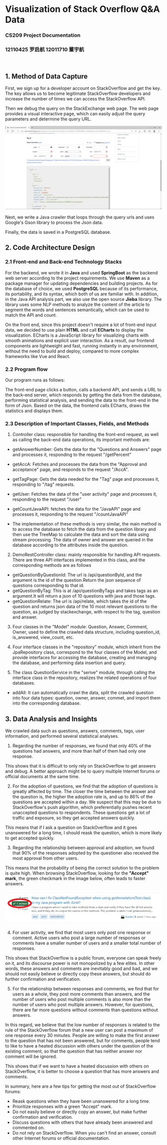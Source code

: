 # Visualization of Stack Overflow Q&A Data
### CS209 Project Documentation
### 12110425 罗启航 12011710 董宇航

<br>

## 1. Method of Data Capture

First, we sign up for a developer account on StackOverflow and get the key. The key allows us to become legitimate StackOverflow developers and increase the number of times we can access the StackOverflow API.

Then we debug the query on the StackExchange web page. The web page provides a visual interactive page, which can easily adjust the query parameters and determine the query URL.

![1](1.png "Example StackExchange web page")

Next, we write a Java crawler that loops through the query urls and uses Google's Gson library to process the Json data. 

Finally, the data is saved in a PostgreSQL database.

## 2. Code Architecture Design

### 2.1 Front-end and Back-end Technology Stacks

For the backend, we wrote it in __Java__ and used __SpringBoot__ as the backend web server according to the project requirements. We use __Maven__ as a package manager for updating dependencies and building projects. As for the database of choice, we used __PostgreSQL__ because of its performance, its portability, and its syntax, which both of us are familiar with. In addition, in the Java API analysis part, we also use the open source __Jieba__ library. The library uses some NLP methods to analyze the content of the article to segment the words and sentences semantically, which can be used to match the API and count.

On the front end, since this project doesn't require a lot of front-end input data, we decided to use plain __HTML__ and call __ECharts__ to display the visualization. ECharts is a JavaScript library for visualizing charts with smooth animations and explicit user interaction. As a result, our frontend components are lightweight and fast, running instantly in any environment, without the need to build and deploy, compared to more complex frameworks like Vue and React.

### 2.2 Program flow

Our program runs as follows:

The front-end page clicks a button, calls a backend API, and sends a URL to the back-end server, which responds by getting the data from the database, performing statistical analysis, and sending the data to the front-end in the form of Json. Based on the data, the frontend calls ECharts, draws the statistics and displays them.

### 2.3 Description of Important Classes, Fields, and Methods

1) Controller class: responsible for handling the front-end request, as well as calling the back-end data operations, its important methods are:
 - getAnswerNumber: Gets the data for the "Questions and Answers" page and processes it, responding to the request "/getPercent"
 - getAccA: Fetches and processes the data from the "Approval and acceptance" page, and responds to the request "/AccA".
 - getTagPage: Gets the data needed for the "Tag" page and processes it, responding to "/tag" requests.
 - getUser: Fetches the data of the "user activity" page and processes it, responding to the request "/user"
 - getCountJavaAPI: fetches the data for the "JavaAPI" page and processes it, responding to the request "/countJavaAPI"

 - The implementation of these methods is very similar, the main method is to access the database to fetch the data from the question library and then use the TreeMap to calculate the data and sort the data using stream processing. The data of owner and answer are queried in the database according to the attributes inside the question.

2) DemoRestController class: mainly responsible for handling API requests. There are three API interfaces implemented in this class, and the corresponding methods are as follows
 - getQuestionByQuestionId: The url is /api/questionById, and the argument is the id of the question.Return the json sequence of questions corresponding to that id.
 - getQuestionByTag: This is at /api/questionByTags and takes tags as an argument.It will return a json of 10 questions with java and those tags.
 - getQuestionRelate: The url is /api/relate, which takes the id of the question and returns json data of the 10 most relevant questions to the question, as judged by stackexchange, with respect to the tag, question and answer.

3) Four classes in the "Model" module: Question, Answer, Comment, Owner, used to define the crawled data structure, including question_id, is_answered, view_count, etc.

4) Four interface classes in the "repository" module, which inherit from the JpaRepository class, correspond to the four classes of the Model, and provide interfaces for accessing the database, creating and managing the database, and performing data insertion and query.

5) The class QuestionService in the "serive" module, through calling the interface class in the repository, realizes the related operations of four databases. 
 - addAll: It can automatically crawl the data, split the crawled question into four data types: question, owner, answer, commet, and import them into the corresponding database.

## 3. Data Analysis and Insights

We crawled data such as questions, answers, comments, tags, user information, and performed several statistical analyses.

1) Regarding the number of responses, we found that only 40% of the questions had answers, and more than half of them had only one response.

This shows that it is difficult to only rely on StackOverflow to get answers and debug. A better approach might be to query multiple Internet forums or official documents at the same time.

2) For the adoption of questions, we find that the adoption of questions is greatly affected by time. The closer the time between the answer and the question is, the higher the adoption rate is, and up to 86% of the questions are accepted within a day. We suspect that this may be due to StackOverflow's push algorithm, which preferentially pushes recent unaccepted questions to respondents. These questions get a lot of traffic and exposure, so they get accepted answers quickly.

This means that if I ask a question on StackOverflow and it goes unanswered for a long time, I should reask the question, which is more likely to get accepted quickly.

3) Regarding the relationship between approval and adoption, we found that 90% of the responses adopted by the questioner also received the most approval from other users.

This means that the probability of being the correct solution to the problem is quite high. When browsing StackOverflow, looking for the __"Accept" mark__, the green checkmark in the image below, often leads to faster answers.

![2](2.png "Accept mark")

4) For user activity, we find that most users only post one response or comment. Active users who post a large number of responses or comments have a smaller number of users and a smaller total number of responses.

This shows that StackOverflow is a public forum, everyone can speak freely on it, and its discourse power is not monopolized by a few elites. In other words, these answers and comments are inevitably good and bad, and we should not easily believe or directly copy these answers, but should do further confirmation and verification.

5) For the relationship between responses and comments, we find that for users as a whole, they post more comments than answers, and the number of users who post multiple comments is also more than the number of users who post multiple answers. However, for questions, there are far more questions without comments than questions without answers.

In this regard, we believe that the low number of responses is related to the rule of the StackOverflow forum that a new user can post a maximum of one response every 30 minutes. People are willing to make the first answer to the question that has not been answered, but for comments, people tend to like to have a heated discussion with others under the question of the existing comment, so that the question that has neither answer nor comment will be ignored.

This shows that if we want to have a heated discussion with others on StackOverflow, it is better to choose a question that has more answers and comments.

In summary, here are a few tips for getting the most out of StackOverflow forums:
- Reask questions when they have been unanswered for a long time.
- Prioritize responses with a green "Accept" mark.
- Do not easily believe or directly copy an answer, but make further confirmation and verification.
- Discuss questions with others that have already been answered and commented on.
- Do not rely on StackOverflow. When you can't find an answer, consult other Internet forums or official documentation.